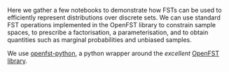 Here we gather a few notebooks to demonstrate how FSTs can be used to efficiently represent distributions over discrete sets. 
We can use standard FST operations implemented in the OpenFST library to constrain sample spaces, to prescribe a factorisation, a parameterisation, and to obtain quantities such as marginal probabilities and unbiased samples.

We use [openfst-python](https://pypi.org/project/openfst-python/), a python wrapper around the *excellent* [OpenFST library](http://www.openfst.org).

